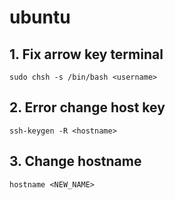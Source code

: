 # ubuntu

## 1. Fix arrow key terminal

```
sudo chsh -s /bin/bash <username>
```

## 2. Error change host key

```
ssh-keygen -R <hostname>
```

## 3. Change hostname

```
hostname <NEW_NAME>
```